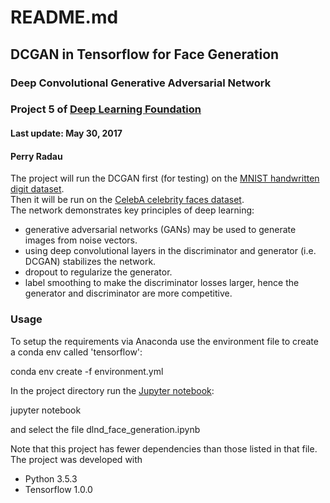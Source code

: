 # README.md
## DCGAN in Tensorflow for Face Generation
### Deep Convolutional Generative Adversarial Network 
### Project 5 of [Deep Learning Foundation](https://www.udacity.com/course/deep-learning-nanodegree-foundation--nd101)
#### Last update: May 30, 2017
#### Perry Radau
The project will run the DCGAN first (for testing) on the [MNIST handwritten digit dataset](http://yann.lecun.com/exdb/mnist/).  
Then it will be run on the [CelebA celebrity faces dataset](http://mmlab.ie.cuhk.edu.hk/projects/CelebA.html).  
The network demonstrates key principles of deep learning:
* generative adversarial networks (GANs) may be used to generate images from noise vectors.
* using deep convolutional layers in the discriminator and generator (i.e. DCGAN) stabilizes the network.
* dropout to regularize the generator.
* label smoothing to make the discriminator losses larger, hence the generator and discriminator are more competitive.

### Usage
To setup the requirements via Anaconda use the environment file to create a conda env called 'tensorflow':

conda env create -f environment.yml 

In the project directory run the [Jupyter notebook](http://jupyter.org/):

jupyter notebook

and select the file dlnd_face_generation.ipynb

Note that this project has fewer dependencies than those listed in that file.
The project was developed with
* Python 3.5.3
* Tensorflow 1.0.0
